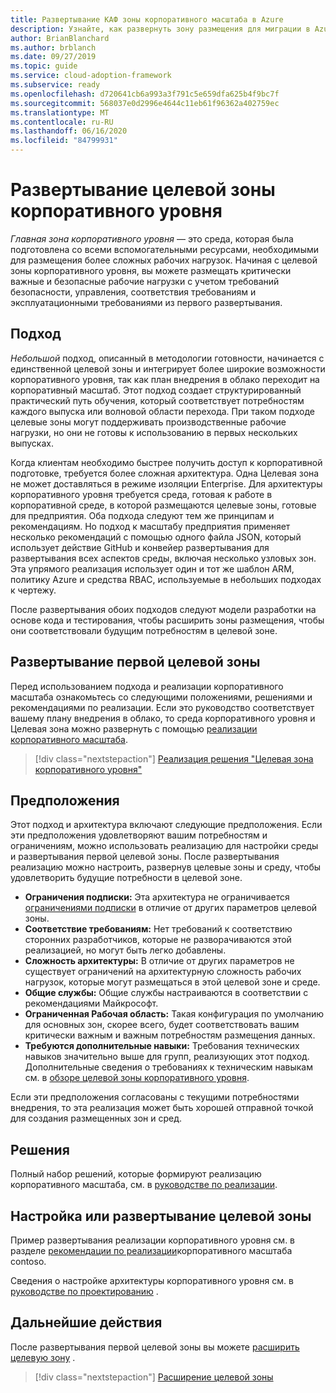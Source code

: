 ```yaml
---
title: Развертывание КАФ зоны корпоративного масштаба в Azure
description: Узнайте, как развернуть зону размещения для миграции в Azure.
author: BrianBlanchard
ms.author: brblanch
ms.date: 09/27/2019
ms.topic: guide
ms.service: cloud-adoption-framework
ms.subservice: ready
ms.openlocfilehash: d720641cb6a993a3f791c5e659dfa625b4f9bc7f
ms.sourcegitcommit: 568037e0d2996e4644c11eb61f96362a402759ec
ms.translationtype: MT
ms.contentlocale: ru-RU
ms.lasthandoff: 06/16/2020
ms.locfileid: "84799931"
---
```

# <a name="deploy-an-enterprise-scale-landing-zone"></a>Развертывание целевой зоны корпоративного уровня

_Главная зона корпоративного уровня_ — это среда, которая была подготовлена со всеми вспомогательными ресурсами, необходимыми для размещения более сложных рабочих нагрузок. Начиная с целевой зоны корпоративного уровня, вы можете размещать критически важные и безопасные рабочие нагрузки с учетом требований безопасности, управления, соответствия требованиям и эксплуатационными требованиями из первого развертывания.

## <a name="approach"></a>Подход

_Небольшой_ подход, описанный в методологии готовности, начинается с единственной целевой зоны и интегрирует более широкие возможности корпоративного уровня, так как план внедрения в облако переходит на корпоративный масштаб. Этот подход создает структурированный практический путь обучения, который соответствует потребностям каждого выпуска или волновой области перехода. При таком подходе целевые зоны могут поддерживать производственные рабочие нагрузки, но они не готовы к использованию в первых нескольких выпусках.

Когда клиентам необходимо быстрее получить доступ к корпоративной подготовке, требуется более сложная архитектура. Одна Целевая зона не может доставляться в режиме изоляции Enterprise. Для архитектуры корпоративного уровня требуется среда, готовая к работе в корпоративной среде, в которой размещаются целевые зоны, готовые для предприятия. Оба подхода следуют тем же принципам и рекомендациям. Но подход к масштабу предприятия применяет несколько рекомендаций с помощью одного файла JSON, который использует действие GitHub и конвейер развертывания для развертывания всех аспектов среды, включая несколько узловых зон. Эта упрямого реализация использует один и тот же шаблон ARM, политику Azure и средства RBAC, используемые в небольших подходах к чертежу.

После развертывания обоих подходов следуют модели разработки на основе кода и тестирования, чтобы расширить зоны размещения, чтобы они соответствовали будущим потребностям в целевой зоне.

## <a name="deploy-the-first-landing-zone"></a>Развертывание первой целевой зоны

Перед использованием подхода и реализации корпоративного масштаба ознакомьтесь со следующими положениями, решениями и рекомендациями по реализации. Если это руководство соответствует вашему плану внедрения в облако, то среда корпоративного уровня и Целевая зона можно развернуть с помощью [реализации корпоративного масштаба](../enterprise-scale/implementation.md).

> [!div class="nextstepaction"]
> [Реализация решения "Целевая зона корпоративного уровня"](../enterprise-scale/implementation.md)

## <a name="assumptions"></a>Предположения

Этот подход и архитектура включают следующие предположения. Если эти предположения удовлетворяют вашим потребностям и ограничениям, можно использовать реализацию для настройки среды и развертывания первой целевой зоны. После развертывания реализацию можно настроить, развернув целевые зоны и среду, чтобы удовлетворить будущие потребности в целевой зоне.

- **Ограничения подписки:** Эта архитектура не ограничивается [ограничениями подписки](https://docs.microsoft.com/azure/azure-resource-manager/management/azure-subscription-service-limits) в отличие от других параметров целевой зоны.
- **Соответствие требованиям:** Нет требований к соответствию сторонних разработчиков, которые не разворачиваются этой реализацией, но могут быть легко добавлены.
- **Сложность архитектуры:** В отличие от других параметров не существует ограничений на архитектурную сложность рабочих нагрузок, которые могут размещаться в этой целевой зоне и среде.
- **Общие службы:** Общие службы настраиваются в соответствии с рекомендациями Майкрософт.
- **Ограниченная Рабочая область:** Такая конфигурация по умолчанию для основных зон, скорее всего, будет соответствовать вашим критически важным и важным потребностям размещения данных.
- **Требуются дополнительные навыки:** Требования технических навыков значительно выше для групп, реализующих этот подход. Дополнительные сведения о требованиях к техническим навыкам см. в [обзоре целевой зоны корпоративного уровня](../enterprise-scale/index.md).

Если эти предположения согласованы с текущими потребностями внедрения, то эта реализация может быть хорошей отправной точкой для создания размещенных зон и сред.

## <a name="decisions"></a>Решения

Полный набор решений, которые формируют реализацию корпоративного масштаба, см. в [руководстве по реализации](../enterprise-scale/implementation-guidelines.md).

## <a name="customize-or-deploy-a-landing-zone"></a>Настройка или развертывание целевой зоны

Пример развертывания реализации корпоративного уровня см. в разделе [рекомендации по реализации](https://github.com/Azure/Enterprise-Scale/blob/master/docs/reference/contoso/Readme.md)корпоративного масштаба contoso.

Сведения о настройке архитектуры корпоративного уровня см. в [руководстве по проектированию](../enterprise-scale/design-guidelines.md) .

## <a name="next-steps"></a>Дальнейшие действия

После развертывания первой целевой зоны вы можете [расширить целевую зону](../considerations/index.md) .

> [!div class="nextstepaction"]
> [Расширение целевой зоны](../considerations/index.md)
